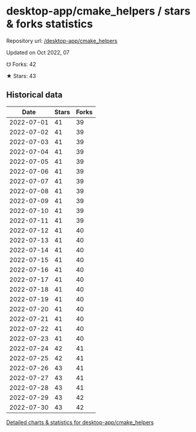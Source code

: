 # desktop-app/cmake_helpers / stars & forks statistics

Repository url: [/desktop-app/cmake_helpers](https://github.com/desktop-app/cmake_helpers)

Updated on Oct 2022, 07

☋ Forks: 42

★ Stars: 43

## Historical data
| Date | Stars | Forks |
|------|-------|-------|
| 2022-07-01 | 41 | 39 | 
| 2022-07-02 | 41 | 39 | 
| 2022-07-03 | 41 | 39 | 
| 2022-07-04 | 41 | 39 | 
| 2022-07-05 | 41 | 39 | 
| 2022-07-06 | 41 | 39 | 
| 2022-07-07 | 41 | 39 | 
| 2022-07-08 | 41 | 39 | 
| 2022-07-09 | 41 | 39 | 
| 2022-07-10 | 41 | 39 | 
| 2022-07-11 | 41 | 39 | 
| 2022-07-12 | 41 | 40 | 
| 2022-07-13 | 41 | 40 | 
| 2022-07-14 | 41 | 40 | 
| 2022-07-15 | 41 | 40 | 
| 2022-07-16 | 41 | 40 | 
| 2022-07-17 | 41 | 40 | 
| 2022-07-18 | 41 | 40 | 
| 2022-07-19 | 41 | 40 | 
| 2022-07-20 | 41 | 40 | 
| 2022-07-21 | 41 | 40 | 
| 2022-07-22 | 41 | 40 | 
| 2022-07-23 | 41 | 40 | 
| 2022-07-24 | 42 | 41 | 
| 2022-07-25 | 42 | 41 | 
| 2022-07-26 | 43 | 41 | 
| 2022-07-27 | 43 | 41 | 
| 2022-07-28 | 43 | 41 | 
| 2022-07-29 | 43 | 42 | 
| 2022-07-30 | 43 | 42 | 


[Detailed charts & statistics for desktop-app/cmake_helpers](https://reviewgithub.com/rep/desktop-app/cmake_helpers)
